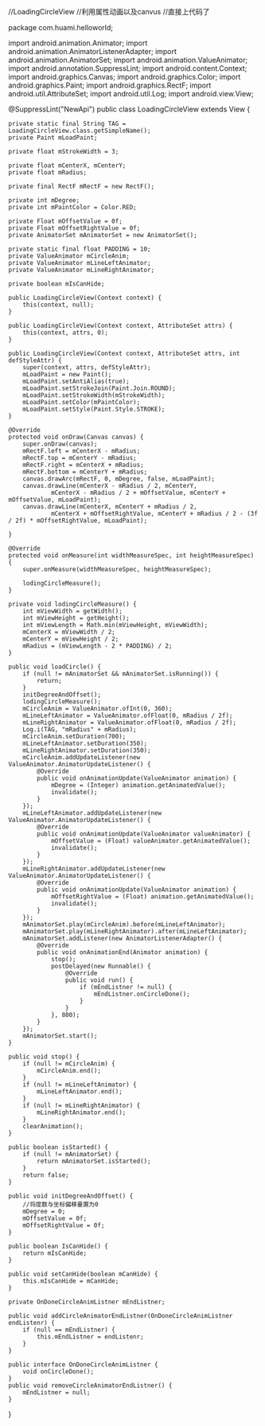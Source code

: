 //LoadingCircleView
//利用属性动画以及canvus 
//直接上代码了

package com.huami.helloworld;

import android.animation.Animator;
import android.animation.AnimatorListenerAdapter;
import android.animation.AnimatorSet;
import android.animation.ValueAnimator;
import android.annotation.SuppressLint;
import android.content.Context;
import android.graphics.Canvas;
import android.graphics.Color;
import android.graphics.Paint;
import android.graphics.RectF;
import android.util.AttributeSet;
import android.util.Log;
import android.view.View;

@SuppressLint("NewApi") public class LoadingCircleView extends View {

    private static final String TAG = LoadingCircleView.class.getSimpleName();
    private Paint mLoadPaint;

    private float mStrokeWidth = 3;

    private float mCenterX, mCenterY;
    private float mRadius;

    private final RectF mRectF = new RectF();

    private int mDegree;
    private int mPaintColor = Color.RED;

    private Float mOffsetValue = 0f;
    private Float mOffsetRightValue = 0f;
    private AnimatorSet mAnimatorSet = new AnimatorSet();

    private static final float PADDING = 10;
    private ValueAnimator mCircleAnim;
    private ValueAnimator mLineLeftAnimator;
    private ValueAnimator mLineRightAnimator;

    private boolean mIsCanHide;

    public LoadingCircleView(Context context) {
        this(context, null);
    }

    public LoadingCircleView(Context context, AttributeSet attrs) {
        this(context, attrs, 0);
    }

    public LoadingCircleView(Context context, AttributeSet attrs, int defStyleAttr) {
        super(context, attrs, defStyleAttr);
        mLoadPaint = new Paint();
        mLoadPaint.setAntiAlias(true);
        mLoadPaint.setStrokeJoin(Paint.Join.ROUND);
        mLoadPaint.setStrokeWidth(mStrokeWidth);
        mLoadPaint.setColor(mPaintColor);
        mLoadPaint.setStyle(Paint.Style.STROKE);
    }

    @Override
    protected void onDraw(Canvas canvas) {
        super.onDraw(canvas);
        mRectF.left = mCenterX - mRadius;
        mRectF.top = mCenterY - mRadius;
        mRectF.right = mCenterX + mRadius;
        mRectF.bottom = mCenterY + mRadius;
        canvas.drawArc(mRectF, 0, mDegree, false, mLoadPaint);
        canvas.drawLine(mCenterX - mRadius / 2, mCenterY,
                mCenterX - mRadius / 2 + mOffsetValue, mCenterY + mOffsetValue, mLoadPaint);
        canvas.drawLine(mCenterX, mCenterY + mRadius / 2,
                mCenterX + mOffsetRightValue, mCenterY + mRadius / 2 - (3f / 2f) * mOffsetRightValue, mLoadPaint);

    }

    @Override
    protected void onMeasure(int widthMeasureSpec, int heightMeasureSpec) {
        super.onMeasure(widthMeasureSpec, heightMeasureSpec);

        lodingCircleMeasure();
    }

    private void lodingCircleMeasure() {
        int mViewWidth = getWidth();
        int mViewHeight = getHeight();
        int mViewLength = Math.min(mViewHeight, mViewWidth);
        mCenterX = mViewWidth / 2;
        mCenterY = mViewHeight / 2;
        mRadius = (mViewLength - 2 * PADDING) / 2;
    }

    public void loadCircle() {
        if (null != mAnimatorSet && mAnimatorSet.isRunning()) {
            return;
        }
        initDegreeAndOffset();
        lodingCircleMeasure();
        mCircleAnim = ValueAnimator.ofInt(0, 360);
        mLineLeftAnimator = ValueAnimator.ofFloat(0, mRadius / 2f);
        mLineRightAnimator = ValueAnimator.ofFloat(0, mRadius / 2f);
        Log.i(TAG, "mRadius" + mRadius);
        mCircleAnim.setDuration(700);
        mLineLeftAnimator.setDuration(350);
        mLineRightAnimator.setDuration(350);
        mCircleAnim.addUpdateListener(new ValueAnimator.AnimatorUpdateListener() {
            @Override
            public void onAnimationUpdate(ValueAnimator animation) {
                mDegree = (Integer) animation.getAnimatedValue();
                invalidate();
            }
        });
        mLineLeftAnimator.addUpdateListener(new ValueAnimator.AnimatorUpdateListener() {
            @Override
            public void onAnimationUpdate(ValueAnimator valueAnimator) {
                mOffsetValue = (Float) valueAnimator.getAnimatedValue();
                invalidate();
            }
        });
        mLineRightAnimator.addUpdateListener(new ValueAnimator.AnimatorUpdateListener() {
            @Override
            public void onAnimationUpdate(ValueAnimator animation) {
                mOffsetRightValue = (Float) animation.getAnimatedValue();
                invalidate();
            }
        });
        mAnimatorSet.play(mCircleAnim).before(mLineLeftAnimator);
        mAnimatorSet.play(mLineRightAnimator).after(mLineLeftAnimator);
        mAnimatorSet.addListener(new AnimatorListenerAdapter() {
            @Override
            public void onAnimationEnd(Animator animation) {
                stop();
                postDelayed(new Runnable() {
                    @Override
                    public void run() {
                        if (mEndListner != null) {
                            mEndListner.onCircleDone();
                        }
                    }
                }, 800);
            }
        });
        mAnimatorSet.start();
    }

    public void stop() {
        if (null != mCircleAnim) {
            mCircleAnim.end();
        }
        if (null != mLineLeftAnimator) {
            mLineLeftAnimator.end();
        }
        if (null != mLineRightAnimator) {
            mLineRightAnimator.end();
        }
        clearAnimation();
    }

    public boolean isStarted() {
        if (null != mAnimatorSet) {
            return mAnimatorSet.isStarted();
        }
        return false;
    }

    public void initDegreeAndOffset() {
        //将度数与坐标偏移量置为0
        mDegree = 0;
        mOffsetValue = 0f;
        mOffsetRightValue = 0f;
    }

    public boolean IsCanHide() {
        return mIsCanHide;
    }

    public void setCanHide(boolean mCanHide) {
        this.mIsCanHide = mCanHide;
    }

    private OnDoneCircleAnimListner mEndListner;

    public void addCircleAnimatorEndListner(OnDoneCircleAnimListner endListenr) {
        if (null == mEndListner) {
            this.mEndListner = endListenr;
        }
    }

    public interface OnDoneCircleAnimListner {
        void onCircleDone();
    }
    public void removeCircleAnimatorEndListner() {
        mEndListner = null;
    }
}
